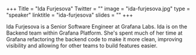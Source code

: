 +++
Title = "Ida Furjesova"
Twitter = ""
image = "ida-furjesova.jpg"
type = "speaker"
linktitle = "ida-furjesova"
slides = ""
+++

Ida Furjesova is a Senior Software Engineer at Grafana Labs. Ida is on the Backend team within Grafana Platform. She's spent much of her time at Grafana refactoring the backend code to make it more clean, improving visibility and allowing for other teams to build features easier.